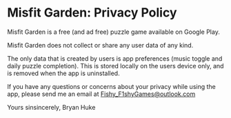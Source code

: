 # Misfit Garden: Privacy Policy

Misfit Garden is a free (and ad free) puzzle game available on Google Play. 

Misfit Garden does not collect or share any user data of any kind. 

The only data that is created by users is app preferences (music toggle and daily puzzle completion). This is stored locally on the users device only, and is removed when the app is uninstalled. 

If you have any questions or concerns about your privacy while using the app, please send me an email at Fishy_F1shyGames@outlook.com

Yours sinsincerely,
Bryan Huke
